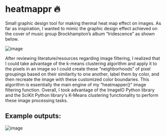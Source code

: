 # heatmappr 🔥

Small graphic design tool for making thermal heat map effect on images. 
As far as inspiration, I wanted to mimic the graphic design effect achieved on the cover of music group Brockhampton’s album “Iridescence” as shown below.

![image](https://github.com/bempong/heatmappr/assets/53280320/2c6b6dd9-4e56-4c2b-92bd-599243c6fe58)

After reviewing literature/resources regarding image filtering, I realized that I could take advantage of the k-means clustering algorithm and apply it to the pixels in an image so I could create these “neighborhoods” of pixel groupings based on their similarity to one another, label them by color, and then recreate the image with these customized color boundaries. This algorithm is essentially the main engine of my “heatmapper()” image filtering function. Overall, I took advantage of the ImageIO Python library and the SciKit Python library's K-Means clustering functionality to perform these image processing tasks. 


## Example outputs:

![image](https://github.com/bempong/heatmappr/assets/53280320/64b97356-3825-4967-916e-08672cce19ab)

